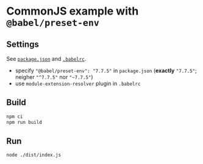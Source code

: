 # CommonJS example with `@babel/preset-env`

## Settings

See [`package.json`](./package.json) and [`.babelrc`](./.babelrc).

* specify `"@babel/preset-env": "7.7.5"` in `package.json` (**exactly** `"7.7.5"`; neigher `"^7.7.5"` nor `"~7.7.5"`)
* use `module-extension-resolver` plugin in `.babelrc`

## Build

```bash
npm ci
npm run build
```

## Run

```bash
node ./dist/index.js
```
